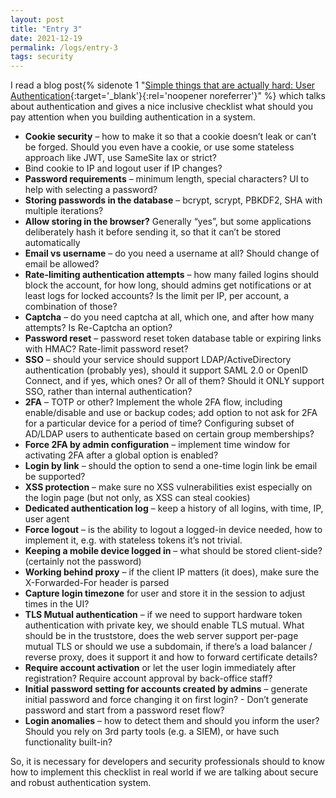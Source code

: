 ```yaml
---
layout: post
title: "Entry 3"
date: 2021-12-19
permalink: /logs/entry-3 
tags: security
---
```


I read a blog post{% sidenote 1 "[Simple things that are actually hard: User Authentication](https://techblog.bozho.net/simple-things-that-are-actually-hard-user-authentication/){:target='_blank'}{:rel='noopener noreferrer'}" %} which talks about authentication and gives a nice inclusive checklist what should you pay attention when you building authentication in a system.

- **Cookie security** – how to make it so that a cookie doesn’t leak or can’t be forged. Should you even have a cookie, or use some stateless approach like JWT, use SameSite lax or strict?
- Bind cookie to IP and logout user if IP changes?
- **Password requirements** – minimum length, special characters? UI to help with selecting a password?
- **Storing passwords in the database** – bcrypt, scrypt, PBKDF2, SHA with multiple iterations?
- **Allow storing in the browser?** Generally “yes”, but some applications deliberately hash it before sending it, so that it can’t be stored automatically
- **Email vs username** – do you need a username at all? Should change of email be allowed?
- **Rate-limiting authentication attempts** – how many failed logins should block the account, for how long, should admins get notifications or at least logs for locked accounts? Is the limit per IP, per account, a combination of those?
- **Captcha** – do you need captcha at all, which one, and after how many attempts? Is Re-Captcha an option?
- **Password reset** – password reset token database table or expiring links with HMAC? Rate-limit password reset?
- **SSO** – should your service should support LDAP/ActiveDirectory authentication (probably yes), should it support SAML 2.0 or OpenID Connect, and if yes, which ones? Or all of them? Should it ONLY support SSO, rather than internal authentication?
- **2FA** – TOTP or other? Implement the whole 2FA flow, including enable/disable and use or backup codes; add option to not ask for 2FA for a particular device for a period of time? Configuring subset of AD/LDAP users to authenticate based on certain group memberships?
- **Force 2FA by admin configuration** – implement time window for activating 2FA after a global option is enabled?
- **Login by link** – should the option to send a one-time login link be email be supported?
- **XSS protection** – make sure no XSS vulnerabilities exist especially on the login page (but not only, as XSS can steal cookies)
- **Dedicated authentication log** – keep a history of all logins, with time, IP, user agent
- **Force logout** – is the ability to logout a logged-in device needed, how to implement it, e.g. with stateless tokens it’s not trivial.
- **Keeping a mobile device logged in** – what should be stored client-side? (certainly not the password)
- **Working behind proxy** – if the client IP matters (it does), make sure the X-Forwarded-For header is parsed
- **Capture login timezone** for user and store it in the session to adjust times in the UI?
- **TLS Mutual authentication** – if we need to support hardware token authentication with private key, we should enable TLS mutual. What should be in the truststore, does the web server support per-page mutual TLS or should we use a subdomain, if there’s a load balancer / reverse proxy, does it support it and how to forward certificate details?
- **Require account activation** or let the user login immediately after registration? Require account approval by back-office staff?
- **Initial password setting for accounts created by admins** – generate initial password and force changing it on first login? - Don’t generate password and start from a password reset flow?
- **Login anomalies** – how to detect them and should you inform the user? Should you rely on 3rd party tools (e.g. a SIEM), or have such functionality built-in?

So, it is necessary for developers and security professionals should to know how to implement this checklist in real world  if we are talking about secure and robust authentication system. 
